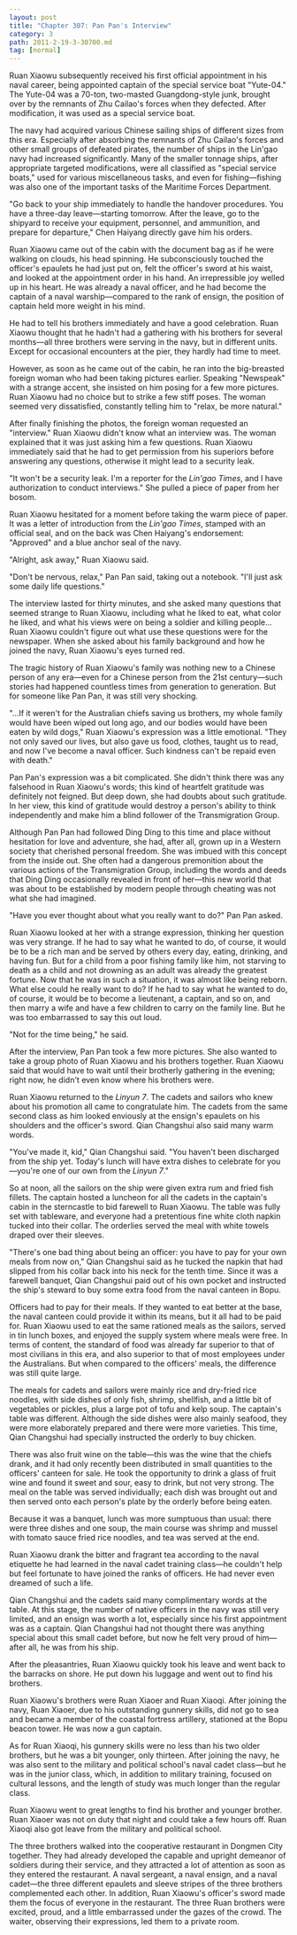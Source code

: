 ```yaml
---
layout: post
title: "Chapter 307: Pan Pan's Interview"
category: 3
path: 2011-2-19-3-30700.md
tag: [normal]
---
```


Ruan Xiaowu subsequently received his first official appointment in his naval career, being appointed captain of the special service boat "Yute-04." The Yute-04 was a 70-ton, two-masted Guangdong-style junk, brought over by the remnants of Zhu Cailao's forces when they defected. After modification, it was used as a special service boat.

The navy had acquired various Chinese sailing ships of different sizes from this era. Especially after absorbing the remnants of Zhu Cailao's forces and other small groups of defeated pirates, the number of ships in the Lin'gao navy had increased significantly. Many of the smaller tonnage ships, after appropriate targeted modifications, were all classified as "special service boats," used for various miscellaneous tasks, and even for fishing—fishing was also one of the important tasks of the Maritime Forces Department.

"Go back to your ship immediately to handle the handover procedures. You have a three-day leave—starting tomorrow. After the leave, go to the shipyard to receive your equipment, personnel, and ammunition, and prepare for departure," Chen Haiyang directly gave him his orders.

Ruan Xiaowu came out of the cabin with the document bag as if he were walking on clouds, his head spinning. He subconsciously touched the officer's epaulets he had just put on, felt the officer's sword at his waist, and looked at the appointment order in his hand. An irrepressible joy welled up in his heart. He was already a naval officer, and he had become the captain of a naval warship—compared to the rank of ensign, the position of captain held more weight in his mind.

He had to tell his brothers immediately and have a good celebration. Ruan Xiaowu thought that he hadn't had a gathering with his brothers for several months—all three brothers were serving in the navy, but in different units. Except for occasional encounters at the pier, they hardly had time to meet.

However, as soon as he came out of the cabin, he ran into the big-breasted foreign woman who had been taking pictures earlier. Speaking "Newspeak" with a strange accent, she insisted on him posing for a few more pictures. Ruan Xiaowu had no choice but to strike a few stiff poses. The woman seemed very dissatisfied, constantly telling him to "relax, be more natural."

After finally finishing the photos, the foreign woman requested an "interview." Ruan Xiaowu didn't know what an interview was. The woman explained that it was just asking him a few questions. Ruan Xiaowu immediately said that he had to get permission from his superiors before answering any questions, otherwise it might lead to a security leak.

"It won't be a security leak. I'm a reporter for the *Lin'gao Times*, and I have authorization to conduct interviews." She pulled a piece of paper from her bosom.

Ruan Xiaowu hesitated for a moment before taking the warm piece of paper. It was a letter of introduction from the *Lin'gao Times*, stamped with an official seal, and on the back was Chen Haiyang's endorsement: "Approved" and a blue anchor seal of the navy.

"Alright, ask away," Ruan Xiaowu said.

"Don't be nervous, relax," Pan Pan said, taking out a notebook. "I'll just ask some daily life questions."

The interview lasted for thirty minutes, and she asked many questions that seemed strange to Ruan Xiaowu, including what he liked to eat, what color he liked, and what his views were on being a soldier and killing people... Ruan Xiaowu couldn't figure out what use these questions were for the newspaper. When she asked about his family background and how he joined the navy, Ruan Xiaowu's eyes turned red.

The tragic history of Ruan Xiaowu's family was nothing new to a Chinese person of any era—even for a Chinese person from the 21st century—such stories had happened countless times from generation to generation. But for someone like Pan Pan, it was still very shocking.

"...If it weren't for the Australian chiefs saving us brothers, my whole family would have been wiped out long ago, and our bodies would have been eaten by wild dogs," Ruan Xiaowu's expression was a little emotional. "They not only saved our lives, but also gave us food, clothes, taught us to read, and now I've become a naval officer. Such kindness can't be repaid even with death."

Pan Pan's expression was a bit complicated. She didn't think there was any falsehood in Ruan Xiaowu's words; this kind of heartfelt gratitude was definitely not feigned. But deep down, she had doubts about such gratitude. In her view, this kind of gratitude would destroy a person's ability to think independently and make him a blind follower of the Transmigration Group.

Although Pan Pan had followed Ding Ding to this time and place without hesitation for love and adventure, she had, after all, grown up in a Western society that cherished personal freedom. She was imbued with this concept from the inside out. She often had a dangerous premonition about the various actions of the Transmigration Group, including the words and deeds that Ding Ding occasionally revealed in front of her—this new world that was about to be established by modern people through cheating was not what she had imagined.

"Have you ever thought about what you really want to do?" Pan Pan asked.

Ruan Xiaowu looked at her with a strange expression, thinking her question was very strange. If he had to say what he wanted to do, of course, it would be to be a rich man and be served by others every day, eating, drinking, and having fun. But for a child from a poor fishing family like him, not starving to death as a child and not drowning as an adult was already the greatest fortune. Now that he was in such a situation, it was almost like being reborn. What else could he really want to do? If he had to say what he wanted to do, of course, it would be to become a lieutenant, a captain, and so on, and then marry a wife and have a few children to carry on the family line. But he was too embarrassed to say this out loud.

"Not for the time being," he said.

After the interview, Pan Pan took a few more pictures. She also wanted to take a group photo of Ruan Xiaowu and his brothers together. Ruan Xiaowu said that would have to wait until their brotherly gathering in the evening; right now, he didn't even know where his brothers were.

Ruan Xiaowu returned to the *Linyun 7*. The cadets and sailors who knew about his promotion all came to congratulate him. The cadets from the same second class as him looked enviously at the ensign's epaulets on his shoulders and the officer's sword. Qian Changshui also said many warm words.

"You've made it, kid," Qian Changshui said. "You haven't been discharged from the ship yet. Today's lunch will have extra dishes to celebrate for you—you're one of our own from the *Linyun 7*."

So at noon, all the sailors on the ship were given extra rum and fried fish fillets. The captain hosted a luncheon for all the cadets in the captain's cabin in the sterncastle to bid farewell to Ruan Xiaowu. The table was fully set with tableware, and everyone had a pretentious fine white cloth napkin tucked into their collar. The orderlies served the meal with white towels draped over their sleeves.

"There's one bad thing about being an officer: you have to pay for your own meals from now on," Qian Changshui said as he tucked the napkin that had slipped from his collar back into his neck for the tenth time. Since it was a farewell banquet, Qian Changshui paid out of his own pocket and instructed the ship's steward to buy some extra food from the naval canteen in Bopu.

Officers had to pay for their meals. If they wanted to eat better at the base, the naval canteen could provide it within its means, but it all had to be paid for. Ruan Xiaowu used to eat the same rationed meals as the sailors, served in tin lunch boxes, and enjoyed the supply system where meals were free. In terms of content, the standard of food was already far superior to that of most civilians in this era, and also superior to that of most employees under the Australians. But when compared to the officers' meals, the difference was still quite large.

The meals for cadets and sailors were mainly rice and dry-fried rice noodles, with side dishes of only fish, shrimp, shellfish, and a little bit of vegetables or pickles, plus a large pot of tofu and kelp soup. The captain's table was different. Although the side dishes were also mainly seafood, they were more elaborately prepared and there were more varieties. This time, Qian Changshui had specially instructed the orderly to buy chicken.

There was also fruit wine on the table—this was the wine that the chiefs drank, and it had only recently been distributed in small quantities to the officers' canteen for sale. He took the opportunity to drink a glass of fruit wine and found it sweet and sour, easy to drink, but not very strong. The meal on the table was served individually; each dish was brought out and then served onto each person's plate by the orderly before being eaten.

Because it was a banquet, lunch was more sumptuous than usual: there were three dishes and one soup, the main course was shrimp and mussel with tomato sauce fried rice noodles, and tea was served at the end.

Ruan Xiaowu drank the bitter and fragrant tea according to the naval etiquette he had learned in the naval cadet training class—he couldn't help but feel fortunate to have joined the ranks of officers. He had never even dreamed of such a life.

Qian Changshui and the cadets said many complimentary words at the table. At this stage, the number of native officers in the navy was still very limited, and an ensign was worth a lot, especially since his first appointment was as a captain. Qian Changshui had not thought there was anything special about this small cadet before, but now he felt very proud of him—after all, he was from his ship.

After the pleasantries, Ruan Xiaowu quickly took his leave and went back to the barracks on shore. He put down his luggage and went out to find his brothers.

Ruan Xiaowu's brothers were Ruan Xiaoer and Ruan Xiaoqi. After joining the navy, Ruan Xiaoer, due to his outstanding gunnery skills, did not go to sea and became a member of the coastal fortress artillery, stationed at the Bopu beacon tower. He was now a gun captain.

As for Ruan Xiaoqi, his gunnery skills were no less than his two older brothers, but he was a bit younger, only thirteen. After joining the navy, he was also sent to the military and political school's naval cadet class—but he was in the junior class, which, in addition to military training, focused on cultural lessons, and the length of study was much longer than the regular class.

Ruan Xiaowu went to great lengths to find his brother and younger brother. Ruan Xiaoer was not on duty that night and could take a few hours off. Ruan Xiaoqi also got leave from the military and political school.

The three brothers walked into the cooperative restaurant in Dongmen City together. They had already developed the capable and upright demeanor of soldiers during their service, and they attracted a lot of attention as soon as they entered the restaurant. A naval sergeant, a naval ensign, and a naval cadet—the three different epaulets and sleeve stripes of the three brothers complemented each other. In addition, Ruan Xiaowu's officer's sword made them the focus of everyone in the restaurant. The three Ruan brothers were excited, proud, and a little embarrassed under the gazes of the crowd. The waiter, observing their expressions, led them to a private room.